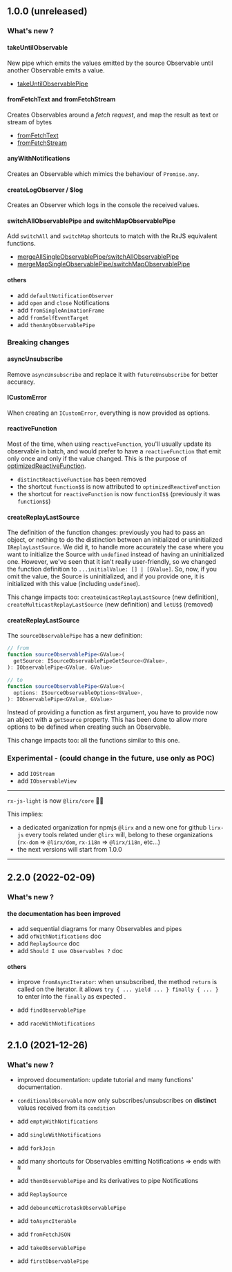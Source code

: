 
## 1.0.0 (unreleased)

### What's new ?

#### takeUntilObservable

New pipe which emits the values emitted by the source Observable until another Observable emits a value.

- [takeUntilObservablePipe](../../observable/pipes/built-in/without-notifications/others/take-until/take-until-observable-pipe.md)


#### fromFetchText and fromFetchStream

Creates Observables around a *fetch request*, and map the result as text or stream of bytes

- [fromFetchText](../../observable/built-in/from/with-notifications/http/from-fetch/derived/text/from-fetch-text.ts)
- [fromFetchStream](../../observable/built-in/from/with-notifications/http/from-fetch/derived/stream/from-fetch-stream.ts)


#### anyWithNotifications

Creates an Observable which mimics the behaviour of `Promise.any`.

#### createLogObserver / $log

Creates an Observer which logs in the console the received values.

#### switchAllObservablePipe and switchMapObservablePipe

Add `switchAll` and `switchMap` shortcuts to match with the RxJS equivalent functions.

- [mergeAllSingleObservablePipe/switchAllObservablePipe](../../observable/pipes/built-in/without-notifications/merge/merge-all/derived/merge-all-single/merge-all-single-observable-pipe.md)
- [mergeMapSingleObservablePipe/switchMapObservablePipe](../../observable/pipes/built-in/without-notifications/merge/merge-map/derived/merge-map-single/merge-map-single-observable-pipe.md)


#### others

- add `defaultNotificationObserver`
- add `open` and `close` Notifications
- add `fromSingleAnimationFrame`
- add `fromSelfEventTarget`
- add `thenAnyObservablePipe`


### Breaking changes

#### asyncUnsubscribe

Remove `asyncUnsubscribe` and replace it with `futureUnsubscribe` for better accuracy.


#### ICustomError

When creating an `ICustomError`, everything is now provided as options.

#### reactiveFunction

Most of the time, when using `reactiveFunction`, you'll usually update its observable in batch,
and would prefer to have a `reactiveFunction` that emit only once and only if the value changed.
This is the purpose of [optimizedReactiveFunction](../../observable/built-in/from/without-notifications/many-observables/reactive-function/alternatives/optimized-reactive-function.md).

- `distinctReactiveFunction` has been removed
- the shortcut `function$$` is now attributed to `optimizedReactiveFunction`
- the shortcut for `reactiveFunction` is now `functionI$$` (previously it was `function$$`)


#### createReplayLastSource

The definition of the function changes: previously you had to pass an object, or nothing to do the distinction
between an initialized or uninitialized `IReplayLastSource`. We did it, to handle more accurately the case
where you want to initialize the Source with `undefined` instead of having an uninitialized one.
However, we've seen that it isn't really user-friendly, so we changed the function definition to `...initialValue: [] | [GValue]`.
So, now, if you omit the value, the Source is uninitialized, and if you provide one, it is initialized with this value (including `undefined`).

This change impacts too: `createUnicastReplayLastSource` (new definition), `createMulticastReplayLastSource` (new definition) and `letU$$` (removed)

#### createReplayLastSource

The `sourceObservablePipe` has a new definition:

```ts
// from
function sourceObservablePipe<GValue>(
  getSource: ISourceObservablePipeGetSource<GValue>,
): IObservablePipe<GValue, GValue>

// to
function sourceObservablePipe<GValue>(
  options: ISourceObservableOptions<GValue>,
): IObservablePipe<GValue, GValue>
```

Instead of providing a function as first argument, you have to provide now an abject with a `getSource` property.
This has been done to allow more options to be defined when creating such an Observable.

This change impacts too: all the functions similar to this one.


### Experimental - (could change in the future, use only as POC)

- add `IOStream`
- add `IObservableView`

---

`rx-js-light` is now `@lirx/core` 🎉🥳

This implies:

- a dedicated organization for npmjs `@lirx` and a new one for github `lirx-js`
every tools related under `@lirx` will, belong to these organizations (`rx-dom` => `@lirx/dom`, `rx-i18n` => `@lirx/i18n`, etc...)
- the next versions will start from 1.0.0 

---

## 2.2.0 (2022-02-09)

### What's new ?

#### the documentation has been improved

- add sequential diagrams for many Observables and pipes
- add `ofWithNotifications` doc
- add `ReplaySource` doc
- add `Should I use Observables ?` doc

#### others

- improve `fromAsyncIterator`: when unsubscribed, the method `return` is called on the iterator.
it allows `try { ... yield ... } finally { ... }` to enter into the `finally` as expected .

- add `findObservablePipe`

- add `raceWithNotifications`


## 2.1.0 (2021-12-26)

### What's new ?

- improved documentation: update tutorial and many functions' documentation.

- `conditionalObservable` now only subscribes/unsubscribes on **distinct** values received from its `condition`

- add `emptyWithNotifications`

- add `singleWithNotifications`

- add `forkJoin`

- add many shortcuts for Observables emitting Notifications => ends with `N`

- add `thenObservablePipe` and its derivatives to pipe Notifications

- add `ReplaySource`

- add `debounceMicrotaskObservablePipe`

- add `toAsyncIterable`

- add `fromFetchJSON`

- add `takeObservablePipe`

- add `firstObservablePipe`


